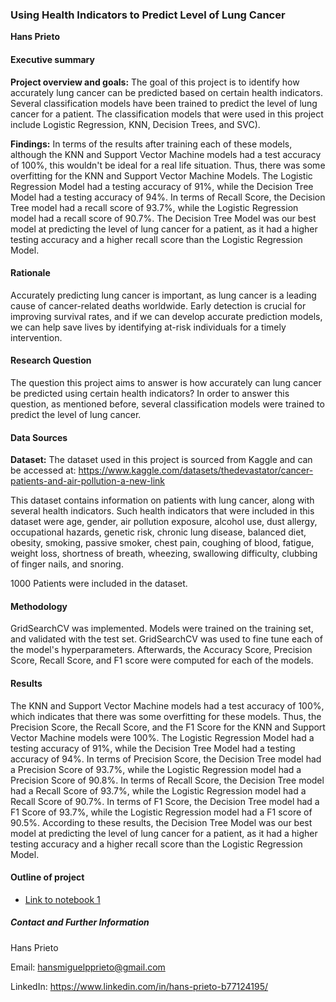 ### Using Health Indicators to Predict Level of Lung Cancer

**Hans Prieto**

#### Executive summary

**Project overview and goals:** The goal of this project is to identify how accurately lung cancer can be predicted based on certain health indicators. Several classification models have been trained to predict the level of lung cancer for a patient. The classification models that were used in this project include Logistic Regression, KNN, Decision Trees, and SVC).

**Findings:** In terms of the results after training each of these models, although the KNN and Support Vector Machine models had a test accuracy of 100%, this wouldn't be ideal for a real life situation. Thus, there was some overfitting for the KNN and Support Vector Machine Models. The Logistic Regression Model had a testing accuracy of 91%, while the Decision Tree Model had a testing accuracy of 94%. In terms of Recall Score, the Decision Tree model had a recall score of 93.7%, while the Logistic Regression model had a recall score of 90.7%. The Decision Tree Model was our best model at predicting the level of lung cancer for a patient, as it had a higher testing accuracy and a higher recall score than the Logistic Regression Model.

#### Rationale
Accurately predicting lung cancer is important, as lung cancer is a leading cause of cancer-related deaths worldwide. Early detection is crucial for improving survival rates, and if we can develop accurate prediction models, we can help save lives by identifying at-risk individuals for a timely intervention.

#### Research Question
The question this project aims to answer is how accurately can lung cancer be predicted using certain health indicators? In order to answer this question, as mentioned before, several classification models were trained to predict the level of lung cancer.

#### Data Sources

**Dataset:** The dataset used in this project is sourced from Kaggle and can be accessed at: https://www.kaggle.com/datasets/thedevastator/cancer-patients-and-air-pollution-a-new-link

This dataset contains information on patients with lung cancer, along with several health indicators. Such health indicators that were included in this dataset were age, gender, air pollution exposure, alcohol use, dust allergy, occupational hazards, genetic risk, chronic lung disease, balanced diet, obesity, smoking, passive smoker, chest pain, coughing of blood, fatigue, weight loss, shortness of breath, wheezing, swallowing difficulty, clubbing of finger nails, and snoring.

1000 Patients were included in the dataset.

#### Methodology
GridSearchCV was implemented. Models were trained on the training set, and validated with the test set. GridSearchCV was used to fine tune each of the model's hyperparameters. Afterwards, the Accuracy Score, Precision Score, Recall Score, and F1 score were computed for each of the models.

#### Results
The KNN and Support Vector Machine models had a test accuracy of 100%, which indicates that there was some overfitting for these models. Thus, the Precision Score, the Recall Score, and the F1 Score for the KNN and Support Vector Machine models were 100%. The Logistic Regression Model had a testing accuracy of 91%, while the Decision Tree Model had a testing accuracy of 94%. In terms of Precision Score, the Decision Tree model had a Precision Score of 93.7%, while the Logistic Regression model had a Precision Score of 90.8%. In terms of Recall Score, the Decision Tree model had a Recall Score of 93.7%, while the Logistic Regression model had a Recall Score of 90.7%. In terms of F1 Score, the Decision Tree model had a F1 Score of 93.7%, while the Logistic Regression model had a F1 score of 90.5%. According to these results, the Decision Tree Model was our best model at predicting the level of lung cancer for a patient, as it had a higher testing accuracy and a higher recall score than the Logistic Regression Model.


#### Outline of project

- [Link to notebook 1](http://localhost:8888/notebooks/OneDrive/Documents/UC%20Berkeley%20AI%20and%20ML%20Bootcamp/Detecting%20Lung%20Cancer/Lung%20Cancer%20Detection.ipynb)


##### Contact and Further Information

Hans Prieto

Email: hansmiguelpprieto@gmail.com

LinkedIn: https://www.linkedin.com/in/hans-prieto-b77124195/
